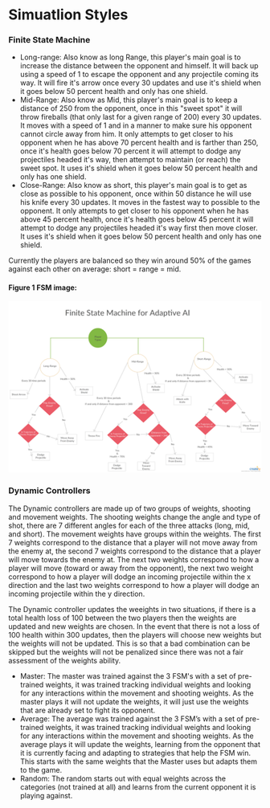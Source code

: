 # Simuatlion Styles

### Finite State Machine
- Long-range: Also know as long Range, this player's main goal is to increase the distance between the opponent and himself. It will back up using a speed of 1 to escape the opponent and any projectile coming its way. It will fire it's arrow once every 30 updates and use it's shield when it goes below 50 percent health and only has one shield.
- Mid-Range: Also know as Mid, this player's main goal is to keep a distance of 250 from the opponent, once in this "sweet spot" it will throw fireballs (that only last for a given range of 200) every 30 updates. It moves with a speed of 1 and in a manner to make sure his opponent cannot circle away from him. It only attempts to get closer to his opponent when he has above 70 percent health and is farther than 250, once it's health goes below 70 percent it will attempt to dodge any projectiles headed it's way, then attempt to maintain (or reach) the sweet spot. It uses it's shield when it goes below 50 percent health and only has one shield. 
- Close-Range: Also know as short, this player's main goal is to get as close as possible to his opponent, once within 50 distance he will use his knife every 30 updates. It moves in the fastest way to possible to the opponent. It only attempts to get closer to his opponent when he has above 45 percent health, once it's health goes below 45 percent it will attempt to dodge any projectiles headed it's way first then move closer. It uses it's shield when it goes below 50 percent health and only has one shield. 

Currently the players are balanced so they win around 50% of the games against each other on average: short = range = mid.
#### Figure 1 FSM image:
![Figure 1](https://github.com/dbinnion/AdaptableAITesting/blob/master/imagesAndGraphs/FSMImage.png)

### Dynamic Controllers

The Dynamic controllers are made up of two groups of weights, shooting and movement weights. The shooting weights change the angle and type of shot, there are 7 different angles for each of the three attacks (long, mid, and short). The movement weights have groups within the weights. The first 7 weights correspond to the distance that a player will not move away from the enemy at, the second 7 weights correspond to the distance that a player will move towards the enemy at. The next two weights correspond to how a player will move (toward or away from the opponent), the next two weight correspond to how a player will dodge an incoming projectile within the x direction and the last two weights correspond to how a player will dodge an incoming projectile within the y direction. 

The Dynamic controller updates the weeights in two situations, if there is a total health loss of 100 between the two players then the weights are updated and new weights are chosen. In the event that there is not a loss of 100 health within 300 updates, then the players will choose new weights but the weights will not be updated. This is so that a bad combination can be skipped but the weights will not be penalized since there was not a fair assessment of the weights ability. 

- Master: The master was trained against the 3 FSM's with a set of pre-trained weights, it was trained tracking individual weights and looking for any interactions within the movement and shooting weights. As the master plays it will not update the weights, it will just use the weights that are already set to fight its opponent. 
- Average: The average was trained against the 3 FSM’s with a set of pre-trained weights, it was trained tracking individual weights and looking for any interactions within the movement and shooting weights. As the average plays it will update the weights, learning from the opponent that it is currently facing and adapting to strategies that help the FSM win. This starts with the same weights that the Master uses but adapts them to the game.
- Random: The random starts out with equal weights across the categories (not trained at all) and learns from the current opponent it is playing against. 
